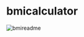 # bmicalculator
![bmireadme](https://user-images.githubusercontent.com/67355699/143711421-7bf7225c-e2a2-4a77-b550-5061d8f3cee8.png)
